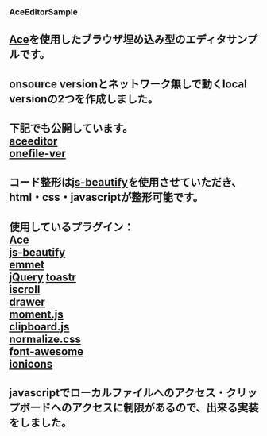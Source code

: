 ### AceEditorSample  
[Ace](https://ace.c9.io/#nav=about)を使用したブラウザ埋め込み型のエディタサンプルです。  
-----
onsource versionとネットワーク無しで動くlocal versionの2つを作成しました。  
-----
下記でも公開しています。  
[aceeditor](http://stdeclipce.webcrow.jp/aceeditor.html)  
[onefile-ver](http://stdeclipce.webcrow.jp/aceeditor-onefile-ver.html)  
-----
コード整形は[js-beautify](https://github.com/beautify-web/js-beautify)を使用させていただき、html・css・javascriptが整形可能です。  
-----
使用しているプラグイン：  
[Ace](https://ace.c9.io/#nav=about)  
[js-beautify](https://github.com/beautify-web/js-beautify)  
[emmet](http://emmet.io/)  
[jQuery](https://jquery.com/)
[toastr](https://github.com/CodeSeven/toastr)  
[iscroll](http://iscrolljs.com/)  
[drawer](http://git.blivesta.com/drawer/)  
[moment.js](http://momentjs.com/)  
[clipboard.js](https://clipboardjs.com/)  
[normalize.css](https://necolas.github.io/normalize.css/)  
[font-awesome](http://fontawesome.io/)  
[ionicons](http://ionicons.com/)  
-----
javascriptでローカルファイルへのアクセス・クリップボードへのアクセスに制限があるので、出来る実装をしました。  
-----
